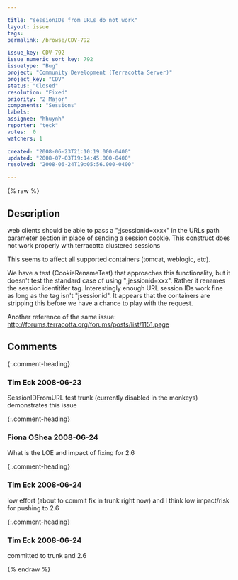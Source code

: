 ```yaml
---

title: "sessionIDs from URLs do not work"
layout: issue
tags: 
permalink: /browse/CDV-792

issue_key: CDV-792
issue_numeric_sort_key: 792
issuetype: "Bug"
project: "Community Development (Terracotta Server)"
project_key: "CDV"
status: "Closed"
resolution: "Fixed"
priority: "2 Major"
components: "Sessions"
labels: 
assignee: "hhuynh"
reporter: "teck"
votes:  0
watchers: 1

created: "2008-06-23T21:10:19.000-0400"
updated: "2008-07-03T19:14:45.000-0400"
resolved: "2008-06-24T19:05:56.000-0400"

---
```




{% raw %}



## Description

<div markdown="1" class="description">

web clients should be able to pass a ";jsessionid=xxxx" in the URLs path parameter section in place of sending a session cookie. This construct does not work properly with terracotta clustered sessions

This seems to affect all supported containers (tomcat, weblogic, etc). 

We have a test (CookieRenameTest) that approaches this functionality, but it doesn't test the standard case of using ";jessionid=xxx". Rather it renames the session identitifer tag. Interestingly enough URL session IDs work fine as long as the tag isn't "jsessionid". It appears that the containers are stripping this before we have a chance to play with the request. 

Another reference of the same issue:
http://forums.terracotta.org/forums/posts/list/1151.page

</div>

## Comments


{:.comment-heading}
### **Tim Eck** <span class="date">2008-06-23</span>

<div markdown="1" class="comment">

SessionIDFromURL test trunk (currently disabled in the monkeys) demonstrates this issue


</div>


{:.comment-heading}
### **Fiona OShea** <span class="date">2008-06-24</span>

<div markdown="1" class="comment">

What is the LOE and impact of fixing for 2.6

</div>


{:.comment-heading}
### **Tim Eck** <span class="date">2008-06-24</span>

<div markdown="1" class="comment">

low effort (about to commit fix in trunk right now) and I think low impact/risk for pushing to 2.6

</div>


{:.comment-heading}
### **Tim Eck** <span class="date">2008-06-24</span>

<div markdown="1" class="comment">

committed to trunk and 2.6 

</div>



{% endraw %}
